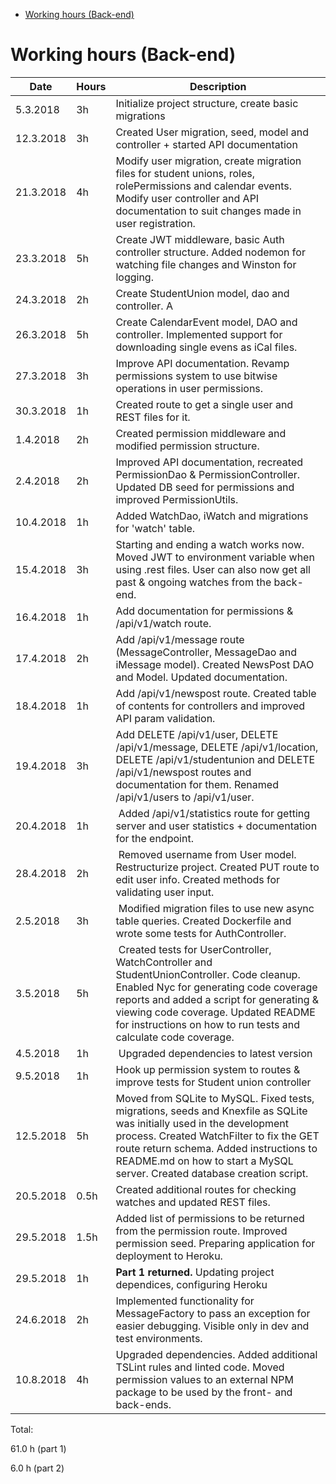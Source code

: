 <!-- START doctoc generated TOC please keep comment here to allow auto update -->

<!-- DON'T EDIT THIS SECTION, INSTEAD RE-RUN doctoc TO UPDATE -->

<!-- DON'T EDIT THIS SECTION, INSTEAD RE-RUN doctoc TO UPDATE -->

- [Working hours (Back-end)](#working-hours-back-end)

<!-- END doctoc generated TOC please keep comment here to allow auto update -->

# Working hours (Back-end)

| Date      | Hours | Description                                                                                                                                                                                                                                                                                |
| --------- | ----- | ------------------------------------------------------------------------------------------------------------------------------------------------------------------------------------------------------------------------------------------------------------------------------------------ |
| 5.3.2018  | 3h    | Initialize project structure, create basic migrations                                                                                                                                                                                                                                      |
| 12.3.2018 | 3h    | Created User migration, seed, model and controller + started API documentation                                                                                                                                                                                                             |
| 21.3.2018 | 4h    | Modify user migration, create migration files for student unions, roles, rolePermissions and calendar events. Modify user controller and API documentation to suit changes made in user registration.                                                                                      |
| 23.3.2018 | 5h    | Create JWT middleware, basic Auth controller structure. Added nodemon for watching file changes and Winston for logging.                                                                                                                                                                   |
| 24.3.2018 | 2h    | Create StudentUnion model, dao and controller. A                                                                                                                                                                                                                                           | dded API documentation for student union route and created some REST files for testing the StudentUnion endpoint. |
| 26.3.2018 | 5h    | Create CalendarEvent model, DAO and controller. Implemented support for downloading single evens as iCal files.                                                                                                                                                                            |
| 27.3.2018 | 3h    | Improve API documentation. Revamp permissions system to use bitwise operations in user permissions.                                                                                                                                                                                        |
| 30.3.2018 | 1h    | Created route to get a single user and REST files for it.                                                                                                                                                                                                                                  |
| 1.4.2018  | 2h    | Created permission middleware and modified permission structure.                                                                                                                                                                                                                           |
| 2.4.2018  | 2h    | Improved API documentation, recreated PermissionDao & PermissionController. Updated DB seed for permissions and improved PermissionUtils.                                                                                                                                                  |
| 10.4.2018 | 1h    | Added WatchDao, iWatch and migrations for 'watch' table.                                                                                                                                                                                                                                   |
| 15.4.2018 | 3h    | Starting and ending a watch works now. Moved JWT to environment variable when using .rest files. User can also now get all past & ongoing watches from the back-end.                                                                                                                       |
| 16.4.2018 | 1h    | Add documentation for permissions & /api/v1/watch route.                                                                                                                                                                                                                                   |
| 17.4.2018 | 2h    | Add /api/v1/message route (MessageController, MessageDao and iMessage model). Created NewsPost DAO and Model. Updated documentation.                                                                                                                                                       |
| 18.4.2018 | 1h    | Add /api/v1/newspost route. Created table of contents for controllers and improved API param validation.                                                                                                                                                                                   |
| 19.4.2018 | 3h    | Add DELETE /api/v1/user, DELETE /api/v1/message, DELETE /api/v1/location, DELETE /api/v1/studentunion and DELETE /api/v1/newspost routes and documentation for them. Renamed /api/v1/users to /api/v1/user.                                                                                |
| 20.4.2018 | 1h    |  Added /api/v1/statistics route for getting server and user statistics + documentation for the endpoint.                                                                                                                                                                                   |
| 28.4.2018 | 2h    |  Removed username from User model. Restructurize project. Created PUT route to edit user info. Created methods for validating user input.                                                                                                                                                  |
| 2.5.2018  | 3h    |  Modified migration files to use new async table queries. Created Dockerfile and wrote some tests for AuthController.                                                                                                                                                                      |
| 3.5.2018  | 5h    |  Created tests for UserController, WatchController and StudentUnionController. Code cleanup. Enabled Nyc for generating code coverage reports and added a script for generating & viewing code coverage. Updated README for instructions on how to run tests and calculate code coverage.  |
| 4.5.2018  | 1h    |  Upgraded dependencies to latest version                                                                                                                                                                                                                                                   |
| 9.5.2018  | 1h    | Hook up permission system to routes & improve tests for Student union controller                                                                                                                                                                                                           |
| 12.5.2018 | 5h    | Moved from SQLite to MySQL. Fixed tests, migrations, seeds and Knexfile as SQLite was initially used in the development process. Created WatchFilter to fix the GET route return schema. Added instructions to README.md on how to start a MySQL server. Created database creation script. |
| 20.5.2018 | 0.5h  | Created additional routes for checking watches and updated REST files.                                                                                                                                                                                                                     |
| 29.5.2018 | 1.5h  | Added list of permissions to be returned from the permission route. Improved permission seed. Preparing application for deployment to Heroku.                                                                                                                                              |
| 29.5.2018 | 1h    | **Part 1 returned.** Updating project dependices, configuring Heroku                                                                                                                                                                                                                                            |
| 24.6.2018 | 2h    | Implemented functionality for MessageFactory to pass an exception for easier debugging. Visible only in dev and test environments.                                                                                                                                                         |
| 10.8.2018 | 4h | Upgraded dependencies. Added additional TSLint rules and linted code. Moved permission values to an external NPM package to be used by the front- and back-ends. |

Total:

61.0 h (part 1)

6.0 h (part 2)
